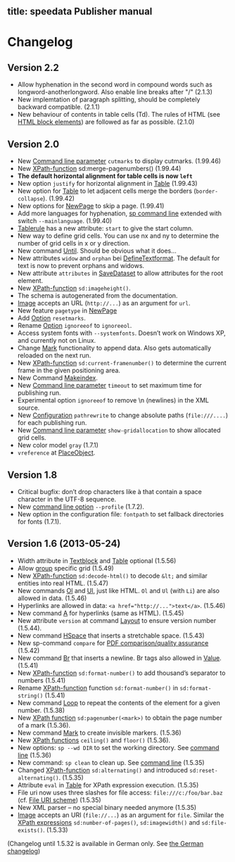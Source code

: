 title: speedata Publisher manual
---
Changelog
=========

Version 2.2
-----------
- Allow hyphenation in the second word in compound words such as longword-anotherlongword. Also enable line breaks after "/" (2.1.3)
- New implemtation of paragraph splitting, should be completely backward compatible. (2.1.1)
- New behaviour of contents in table cells (Td). The rules of HTML (see [HTML block elements](https://developer.mozilla.org/en-US/docs/Web/HTML/Block-level_elements)) are followed as far as possible. (2.1.0)

Version 2.0
-----------

-   New [Command line parameter](commandline.html) `cutmarks` to display cutmarks. (1.99.46)
-   New [XPath-function](xpath.html) sd:merge-pagenumbers() (1.99.44)
-   **The default horizontal alignment for table cells is now `left`**
-   New option `justify` for horizontal alignment in
    [Table](../commands-en/table.html) (1.99.43)
-   New option for [Table](../commands-en/table.html) to let adjacent
    cells merge the borders (`border-collapse`). (1.99.42)
-   New options for [NewPage](../commands-en/newpage.html) to skip a
    page. (1.99.41)
-   Add more languages for hyphenation, [sp command
    line](commandline.html) extended with switch `--mainlanguage`.
    (1.99.40)
-   [Tablerule](../commands-en/tablerule.html) has a new attribute:
    `start` to give the start column.
-   New way to define grid cells. You can use nx and ny to determine the
    number of grid cells in x or y direction.
-   New command [Until](../commands-en/until.html). Should be obvious
    what it does…
-   New attributes `widow` and `orphan` bei
    [DefineTextformat](../commands-en/definetextformat.html). The
    default for text is now to prevent orphans and widows.
-   New attribute `attributes` in
    [SaveDataset](../commands-en/savedataset.html) to allow attributes
    for the root element.
-   New [XPath-function](xpath.html) `sd:imageheight()`.
-   The schema is autogenerated from the documentation.
-   [Image](../commands-en/image.html) accepts an URL (`http://...`) as
    an argument for `url`.
-   New feature `pagetype` in [NewPage](../commands-en/newpage.html)
-   Add [Option](../commands-en/options.html) `resetmarks`.
-   Rename [Option](../commands-en/options.html) `ignoreeof` to
    `ignoreeol`.
-   Access system fonts with `--systemfonts`. Doesn’t work on Windows
    XP, and currently not on Linux.
-   Change [Mark](../commands-en/mark.html) functionality to append
    data. Also gets automatically reloaded on the next run.
-   New [XPath-function](xpath.html) `sd:current-framenumber()` to
    determine the current frame in the given positioning area.
-   New Command [Makeindex](../commands-en/makeindex.html).
-   New [Command line parameter](commandline.html) `timeout` to set
    maximum time for publishing run.
-   Experimental option `ignoreeof` to remove \\n (newlines) in the XML
    source.
-   New [Configuration](configuration.html) `pathrewrite` to change
    absolute paths (`file:///....`) for each publishing run.
-   New [Command line parameter](commandline.html) `show-gridallocation`
    to show allocated grid cells.
-   New color model `gray` (1.7.1)
-   `vreference` at [PlaceObject](../commands-en/placeobject.html).

Version 1.8
-----------

-   Critical bugfix: don’t drop characters like à that contain a space
    character in the UTF-8 sequence.
-   New [command line option](commandline.html) `--profile` (1.7.2).
-   New option in the configuration file: `fontpath` to set fallback
    directories for fonts (1.7.1).

Version 1.6 (2013-05-24)
------------------------

-   Width attribute in [Textblock](../commands-en/textblock.html) and
    [Table](../commands-en/table.html) optional (1.5.56)
-   Allow [group](../commands-en/group.html) specific grid (1.5.49)
-   New [XPath-function](xpath.html) `sd:decode-html()` to decode `&lt;`
    and similar entities into real HTML. (1.5.47)
-   New commands [Ol](../commands-en/ol.html) and
    [Ul](../commands-en/ol.html), just like HTML. `Ol` and `Ul` (with
    `Li`) are also allowed in data. (1.5.46)
-   Hyperlinks are allowed in data: `<a href="http://...">text</a>`.
    (1.5.46)
-   New command [A](../commands-en/a.html) for hyperlinks (same as
    HTML). (1.5.45)
-   New attribute `version` at command
    [Layout](../commands-en/layout.html) to ensure version number
    (1.5.44).
-   New command [HSpace](../commands-en/hspace.html) that inserts a
    stretchable space. (1.5.43)
-   New sp-command `compare` for [PDF comparison/quality
    assurance](qualityassurance.html) (1.5.42)
-   New command [Br](../commands-en/br.html) that inserts a newline. Br
    tags also allowed in [Value](../commmands-en/value.html). (1.5.41)
-   New [XPath-function](xpath.html) `sd:format-number()` to add
    thousand’s separator to numbers (1.5.41)
-   Rename [XPath-function](xpath.html) function `sd:format-number()` in
    `sd:format-string()` (1.5.41)
-   New command [Loop](../commands-en/loop.html) to repeat the contents
    of the element for a given number. (1.5.38)
-   New [XPath function](xpath.html) `sd:pagenumber(<mark>)` to obtain
    the page number of a mark (1.5.36).
-   New command [Mark](../commands-en/mark.html) to create invisible
    markers. (1.5.36)
-   New [XPath functions](xpath.html) `ceiling()` and `floor()`
    (1.5.36).
-   New options: `sp --wd DIR` to set the working directory. See
    [command line](commandline.html) (1.5.36)
-   New command: `sp clean` to clean up. See [command
    line](commandline.html) (1.5.35)
-   Changed [XPath-function](xpath.html) `sd:alternating()` and
    introduced `sd:reset-alternating()`. (1.5.35)
-   Attribute `eval` in [Table](../commands-en/table.html) for XPath
    expression execution. (1.5.35)
-   File uri now uses three slashes for file access:
    `file:///c:/foo/bar.baz` (cf. [File URI
    scheme](http://en.wikipedia.org/wiki/File_URI_scheme#Windows_2))
    (1.5.35)
-   New XML parser – no special binary needed anymore (1.5.35)
-   [Image](../commands-en/image.html) accepts an URI (`file://...`) as
    an argument for `file`. Similar the [XPath expressions](xpath.html)
    `sd:number-of-pages()`, `sd:imagewidth()` and `sd:file-exists()`.
    (1.5.33)

(Changelog until 1.5.32 is available in German only. See [the German
changelog](../description-de/changelog.html))

